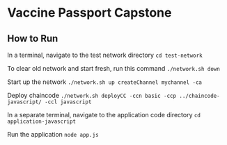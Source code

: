 # Vaccine Passport Capstone

## How to Run
In a terminal, navigate to the test network directory
`cd test-network`

To clear old network and start fresh, run this command
`./network.sh down`

Start up the network
`./network.sh up createChannel mychannel -ca`

Deploy chaincode
`./network.sh deployCC -ccn basic -ccp ../chaincode-javascript/ -ccl javascript`

In a separate terminal, navigate to the application code directory
`cd application-javascript`

Run the application
`node app.js`
